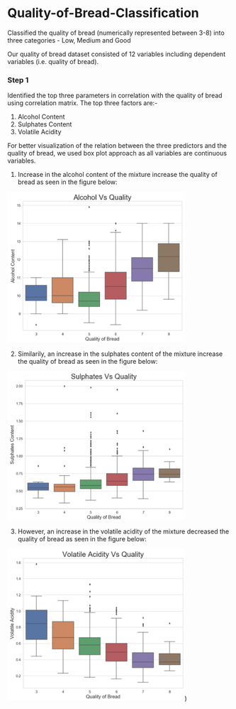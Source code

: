 # Quality-of-Bread-Classification
Classified the quality of bread (numerically represented between 3-8) into three categories - Low, Medium and Good

Our quality of bread dataset consisted of 12 variables including dependent variables (i.e. quality of bread). 

### Step 1

Identified the top three parameters in correlation with the quality of bread using correlation matrix. 
The top three factors are:-
1. Alcohol Content
2. Sulphates Content
3. Volatile Acidity 

For better visualization of the relation between the three predictors and the quality of bread, we used box plot approach as all variables are continuous variables.

1. Increase in the alcohol content of the mixture increase the quality of bread as seen in the figure below:

<img src="https://github.com/aashay246/Quality-of-Bread-Classification/blob/main/AvQ.PNG" width="400"/>

2. Similarily, an increase in the sulphates content of the mixture increase the quality of bread as seen in the figure below:

<img src="https://github.com/aashay246/Quality-of-Bread-Classification/blob/main/SvQ.PNG" width="400"/>

3. However, an increase in the volatile acidity of the mixture decreased the quality of bread as seen in the figure below:

<img src="https://github.com/aashay246/Quality-of-Bread-Classification/blob/main/VvQ.PNG" width="400"/>)


